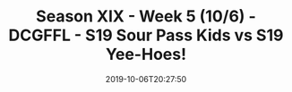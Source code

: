 ---
title: Season XIX - Week 5 (10/6) - DCGFFL - S19 Sour Pass Kids vs S19 Yee-Hoes!
teams-score:
- team: _teams/lime-2.md
  score: 14
- team: _teams/texas-orange.md
  score: 31
mvp: Mark, Devaughn
game-ball: Bradley, Jeff
sportsperson: Ricky, Jenna
season: 19
week: 5
date: '2019-10-06T20:27:50'
pageid: season-xix-week-5-10-6-7033-vs-7025
---